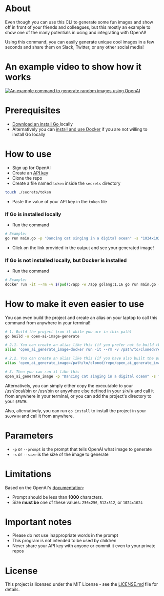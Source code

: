# About

Even though you can use this CLI to generate some fun images and show off in front of your friends and colleagues,
but this mostly an example to show one of the many potentials in using and integrating with OpenAI!

Using this command, you can easily generate unique cool images in a few seconds and share them on Slack, Twitter, 
or any other social media!

# An example video to show how it works

[![An example command to generate random images using OpenAI](https://img.youtube.com/vi/Ep66K0h0n8Y/0.jpg)](https://youtu.be/Ep66K0h0n8Y)

# Prerequisites

- [Download an install Go ](https://go.dev/doc/install) locally
- Alternatively you can [install and use Docker](https://docs.docker.com/get-docker/) if you are not willing to install
  Go locally

# How to use

- Sign up for OpenAI
- Create an [API key](https://beta.openai.com/account/api-keys)
- Clone the repo
- Create a file named `token` inside the `secrets` directory
```bash
touch ./secrets/token
```
- Paste the value of your API key in the `token` file

### If Go is installed locally

- Run the command

```bash
# Example:
go run main.go -p "Dancing cat singing in a digital ocean" -s "1024x1024"
```

- Click on the link provided in the output and see your generated image!

### If Go is not installed locally, but Docker is installed

- Run the command

```bash
# Example:
docker run -it --rm -v $(pwd):/app -w /app golang:1.16 go run main.go -p "Dancing cat singing in a digital ocean" -s "1024x1024"
```

# How to make it even easier to use

You can even build the project and create an alias on your laptop to call this command from anywhere in your terminal!

```bash
# 1. Build the project (run it while you are in this path)
go build -o open-ai-image-generate

# 2.1. You can create an alias like this (if you prefer not to build the project)
alias 'open_ai_generate_image=docker run -it --rm -v /path/to/cloned/repo:/app -w /app golang:1.16 go run main.go'

# 2.2. You can create an alias like this (if you have also built the project)
alias 'open_ai_generate_image=/path/to/cloned/repo/open_ai_generate_image'

# 3. Then you can run it like this
open_ai_generate_image -p "Dancing cat singing in a digital ocean" -s "1024x1024"
```

Alternatively, you can simply either copy the executable to your /usr/local/bin or /usr/bin or anywhere else
defined in your `$PATH` and call it from anywhere in your terminal, or you can add the project's directory
to your `$PATH`.

Also, alternatively, you can run `go install` to install the project in your `$GOPATH` and call it from anywhere.

# Parameters

- `-p` or `--prompt` is the prompt that tells OpenAI what image to generate
- `-s` or `--size` is the size of the image to generate

# Limitations

Based on the OpenAI's [documentation](https://beta.openai.com/docs/api-reference/images):

- Prompt should be less than **1000** characters.
- Size **must be** one of these values: `256x256`, `512x512`, or `1024x1024`

# Important notes

- Please do not use inappropriate words in the prompt
- This program is not intended to be used by children
- Never share your API key with anyone or commit it even to your private repos

# License
This project is licensed under the MIT License - see the [LICENSE.md](./LICENSE.md) file for details.

